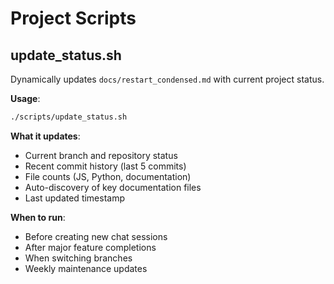 # Project Scripts

## update_status.sh

Dynamically updates `docs/restart_condensed.md` with current project status.

**Usage**:
```bash
./scripts/update_status.sh
```

**What it updates**:
- Current branch and repository status
- Recent commit history (last 5 commits)
- File counts (JS, Python, documentation)
- Auto-discovery of key documentation files
- Last updated timestamp

**When to run**:
- Before creating new chat sessions
- After major feature completions
- When switching branches
- Weekly maintenance updates
